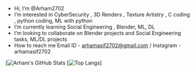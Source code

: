 -  Hi, I’m @Arham2702
-  I’m interested in CyberSecurity , 3D Renders , Texture Artistry , C coding , python coding, ML with python
-  I’m currently learning Social Engineering , Blender, ML, DL
-  I’m looking to collaborate on Blender projects and Social Engineering tasks, ML/DL projects
-  How to reach me Email ID - arhamasif2702@gmail.com / Instagram - arhamasif2702

[![Arham's GitHub Stats](https://github-readme-stats.vercel.app/api?username=Arham2702&show_icons=true&theme=synthwave)
[![Top Langs](https://github-readme-stats.vercel.app/api/top-langs/?username=Arham2702)]
<!---
Arham2702/Arham2702 is a ✨ special ✨ repository because its `README.md` (this file) appears on your GitHub profile.
You can click the Preview link to take a look at your changes.
--->
